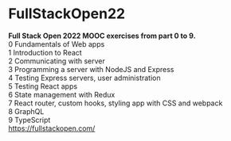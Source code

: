 # FullStackOpen22<br />
**Full Stack Open 2022 MOOC exercises from part 0 to 9.**<br />
0 Fundamentals of Web apps<br />
1 Introduction to React<br />
2 Communicating with server<br />
3 Programming a server with NodeJS and Express<br />
4 Testing Express servers, user administration<br />
5 Testing React apps<br />
6 State management with Redux<br />
7 React router, custom hooks, styling app with CSS and webpack<br />
8 GraphQL<br />
9 TypeScript<br />
https://fullstackopen.com/

